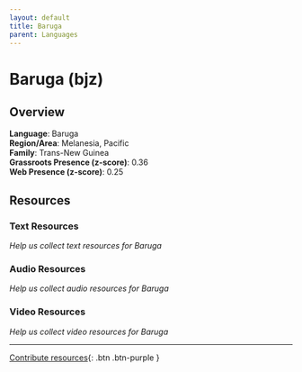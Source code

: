 ```yaml
---
layout: default
title: Baruga
parent: Languages
---
```


# Baruga (bjz)

## Overview

**Language**: Baruga  
**Region/Area**: Melanesia, Pacific  
**Family**: Trans-New Guinea  
**Grassroots Presence (z-score)**: 0.36  
**Web Presence (z-score)**: 0.25  

## Resources

### Text Resources
*Help us collect text resources for Baruga*

### Audio Resources
*Help us collect audio resources for Baruga*

### Video Resources
*Help us collect video resources for Baruga*

---

[Contribute resources](https://forms.office.com/e/1SfLJx3u1r){: .btn .btn-purple }
